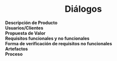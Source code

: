 ﻿<center><h1>Diálogos</h1></center>

**Descripción de Producto**<br>
**Usuarios/Clientes**<br>
**Propuesta de Valor**<br>
**Requisitos funcionales y no funcionales**<br>
**Forma de verificación de requisitos no funcionales**<br> 
**Artefactos**<br>
**Proceso**<br>
<!--stackedit_data:
eyJoaXN0b3J5IjpbODk2NDQ4MjIyXX0=
-->